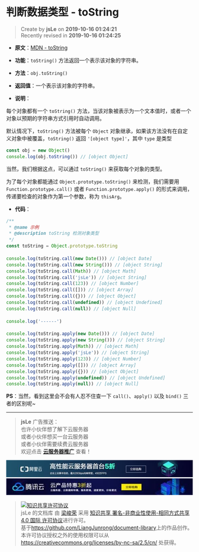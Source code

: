 # 判断数据类型 - toString

> Create by **jsLe** on **2019-10-16 01:24:21**  
> Recently revised in **2019-10-16 01:24:25**

- **原文**：[MDN - toString](https://developer.mozilla.org/zh-CN/docs/Web/JavaScript/Reference/Global_Objects/Object/toString)

- **功能**：`toString()` 方法返回一个表示该对象的字符串。

- **方法**：`obj.toString()`

- **返回值**：一个表示该对象的字符串。

- **说明**：

每个对象都有一个 `toString()` 方法，当该对象被表示为一个文本值时，或者一个对象以预期的字符串方式引用时自动调用。

默认情况下，`toString()` 方法被每个 `Object` 对象继承，如果该方法没有在自定义对象中被覆盖，`toString()` 返回 `'[object type]'`，其中 `type` 是类型

```js
const obj = new Object()
console.log(obj.toString()) // [object Object]
```

当然，我们根据这点，可以通过 `toString()` 来获取每个对象的类型。

为了每个对象都能通过 `Object.prototype.toString()` 来检测，我们需要用 `Function.prototype.call()` 或者 `Function.prototype.apply()` 的形式来调用，传递要检查的对象作为第一个参数，称为 `thisArg`。

- **代码**：

```js
/**
 * @name 示例
 * @description toString 检测对象类型
 */
const toString = Object.prototype.toString

console.log(toString.call(new Date())) // [object Date]
console.log(toString.call(new String())) // [object String]
console.log(toString.call(Math)) // [object Math]
console.log(toString.call('jsLe')) // [object String]
console.log(toString.call(123)) // [object Number]
console.log(toString.call([])) // [object Array]
console.log(toString.call({})) // [object Object]
console.log(toString.call(undefined)) // [object Undefined]
console.log(toString.call(null)) // [object Null]

console.log('------')

console.log(toString.apply(new Date())) // [object Date]
console.log(toString.apply(new String())) // [object String]
console.log(toString.apply(Math)) // [object Math]
console.log(toString.apply('jsLe')) // [object String]
console.log(toString.apply(123)) // [object Number]
console.log(toString.apply([])) // [object Array]
console.log(toString.apply({})) // [object Object]
console.log(toString.apply(undefined)) // [object Undefined]
console.log(toString.apply(null)) // [object Null]
```

**PS**：当然，看到这里会不会有人忍不住查一下 `call()`、`apply()` 以及 `bind()` 三者的区别呢~

---

> **jsLe** 广告推送：  
> 也许小伙伴想了解下云服务器  
> 或者小伙伴想买一台云服务器  
> 或者小伙伴需要续费云服务器  
> 欢迎点击 **[云服务器推广](https://github.com/LiangJunrong/document-library/blob/master/other-library/Monologue/%E7%A8%B3%E9%A3%9F%E8%89%B0%E9%9A%BE.md)** 查看！

[![图](../../../../public-repertory/img/z-small-seek-ali-3.jpg)](https://promotion.aliyun.com/ntms/act/qwbk.html?userCode=w7hismrh)
[![图](../../../../public-repertory/img/z-small-seek-tencent-2.jpg)](https://cloud.tencent.com/redirect.php?redirect=1014&cps_key=49f647c99fce1a9f0b4e1eeb1be484c9&from=console)

> <a rel="license" href="http://creativecommons.org/licenses/by-nc-sa/4.0/"><img alt="知识共享许可协议" style="border-width:0" src="https://i.creativecommons.org/l/by-nc-sa/4.0/88x31.png" /></a><br /><span xmlns:dct="http://purl.org/dc/terms/" property="dct:title">jsLe 的文档库</span> 由 <a xmlns:cc="http://creativecommons.org/ns#" href="https://github.com/LiangJunrong/document-library" property="cc:attributionName" rel="cc:attributionURL">梁峻荣</a> 采用 <a rel="license" href="http://creativecommons.org/licenses/by-nc-sa/4.0/">知识共享 署名-非商业性使用-相同方式共享 4.0 国际 许可协议</a>进行许可。<br />基于<a xmlns:dct="http://purl.org/dc/terms/" href="https://github.com/LiangJunrong/document-library" rel="dct:source">https://github.com/LiangJunrong/document-library</a>上的作品创作。<br />本许可协议授权之外的使用权限可以从 <a xmlns:cc="http://creativecommons.org/ns#" href="https://creativecommons.org/licenses/by-nc-sa/2.5/cn/" rel="cc:morePermissions">https://creativecommons.org/licenses/by-nc-sa/2.5/cn/</a> 处获得。
